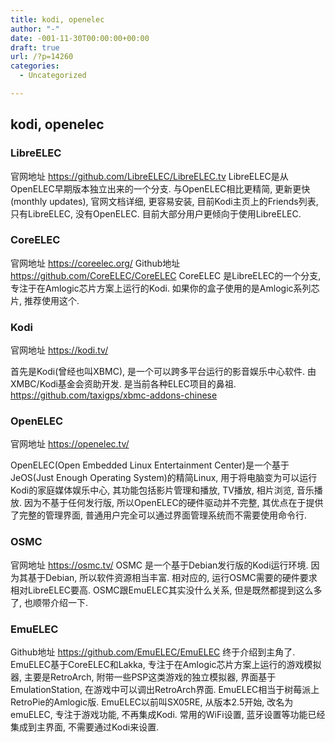 ```yaml
---
title: kodi, openelec
author: "-"
date: -001-11-30T00:00:00+00:00
draft: true
url: /?p=14260
categories:
  - Uncategorized

---
```

## kodi, openelec

### LibreELEC
官网地址 https://github.com/LibreELEC/LibreELEC.tv LibreELEC是从OpenELEC早期版本独立出来的一个分支. 与OpenELEC相比更精简, 更新更快(monthly updates), 官网文档详细, 更容易安装, 目前Kodi主页上的Friends列表, 只有LibreELEC, 没有OpenELEC. 目前大部分用户更倾向于使用LibreELEC.
### CoreELEC
官网地址 https://coreelec.org/
Github地址 https://github.com/CoreELEC/CoreELEC
CoreELEC 是LibreELEC的一个分支, 专注于在Amlogic芯片方案上运行的Kodi. 如果你的盒子使用的是Amlogic系列芯片, 推荐使用这个.
### Kodi
官网地址 https://kodi.tv/

首先是Kodi(曾经也叫XBMC), 是一个可以跨多平台运行的影音娱乐中心软件. 由XMBC/Kodi基金会资助开发. 是当前各种ELEC项目的鼻祖.
https://github.com/taxigps/xbmc-addons-chinese

### OpenELEC
官网地址 https://openelec.tv/

OpenELEC(Open Embedded Linux Entertainment Center)是一个基于JeOS(Just Enough Operating System)的精简Linux, 用于将电脑变为可以运行Kodi的家庭媒体娱乐中心, 其功能包括影片管理和播放, TV播放, 相片浏览, 音乐播放. 因为不基于任何发行版, 所以OpenELEC的硬件驱动并不完整, 其优点在于提供了完整的管理界面, 普通用户完全可以通过界面管理系统而不需要使用命令行.


### OSMC
官网地址 https://osmc.tv/ OSMC 是一个基于Debian发行版的Kodi运行环境. 因为其基于Debian, 所以软件资源相当丰富. 相对应的, 运行OSMC需要的硬件要求相对LibreELEC要高. OSMC跟EmuELEC其实没什么关系, 但是既然都提到这么多了, 也顺带介绍一下.



### EmuELEC
Github地址 https://github.com/EmuELEC/EmuELEC
终于介绍到主角了. EmuELEC基于CoreELEC和Lakka, 专注于在Amlogic芯片方案上运行的游戏模拟器, 主要是RetroArch, 附带一些PSP这类游戏的独立模拟器, 界面基于EmulationStation, 在游戏中可以调出RetroArch界面. EmuELEC相当于树莓派上RetroPie的Amlogic版. EmuELEC以前叫SX05RE, 从版本2.5开始, 改名为emuELEC, 专注于游戏功能, 不再集成Kodi. 常用的WiFi设置, 蓝牙设置等功能已经集成到主界面, 不需要通过Kodi来设置.